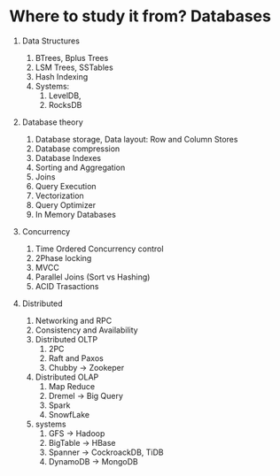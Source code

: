 # Where to study it from? Databases

1. Data Structures

   1. BTrees, Bplus Trees
   2. LSM Trees, SSTables
   3. Hash Indexing
   4. Systems:
      1. LevelDB,
      2. RocksDB

2. Database theory

   1. Database storage, Data layout: Row and Column Stores
   2. Database compression
   3. Database Indexes
   4. Sorting and Aggregation
   5. Joins
   6. Query Execution
   7. Vectorization
   8. Query Optimizer
   9. In Memory Databases

3. Concurrency

   1. Time Ordered Concurrency control
   2. 2Phase locking
   3. MVCC
   4. Parallel Joins (Sort vs Hashing)
   5. ACID Trasactions

4. Distributed
   1. Networking and RPC
   2. Consistency and Availability
   3. Distributed OLTP
      1. 2PC
      2. Raft and Paxos
      3. Chubby -> Zookeper
   4. Distributed OLAP
      1. Map Reduce
      2. Dremel -> Big Query
      3. Spark
      4. SnowfLake
   5. systems
      1. GFS -> Hadoop
      2. BigTable -> HBase
      3. Spanner -> CockroackDB, TiDB
      4. DynamoDB -> MongoDB
